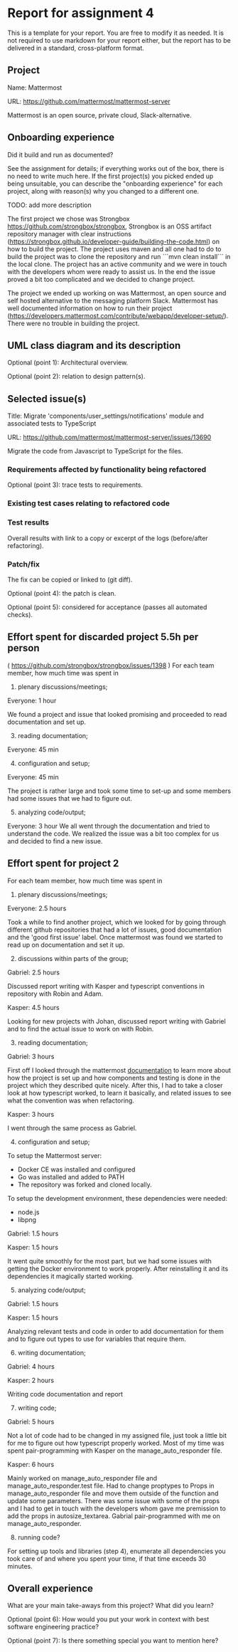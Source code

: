 # Report for assignment 4

This is a template for your report. You are free to modify it as needed.
It is not required to use markdown for your report either, but the report
has to be delivered in a standard, cross-platform format.

## Project

Name: Mattermost

URL: https://github.com/mattermost/mattermost-server

Mattermost is an open source, private cloud, Slack-alternative.

## Onboarding experience

Did it build and run as documented?

See the assignment for details; if everything works out of the box,
there is no need to write much here. If the first project(s) you picked
ended up being unsuitable, you can describe the "onboarding experience"
for each project, along with reason(s) why you changed to a different one.

TODO: add more description

The first project we chose was Strongbox https://github.com/strongbox/strongbox, Strongbox is an OSS artifact repository manager with clear instructions (https://strongbox.github.io/developer-guide/building-the-code.html) on how to build the project. The project uses maven and all one had to do to build the project was to clone the repository and run ´´´mvn clean install´´´ in the local clone. The project has an active community and we were in touch with the developers whom were ready to assist us. In the end the issue proved a bit too complicated and we decided to change project.

The project we ended up working on was Mattermost, an open source and self hosted alternative to the messaging platform Slack. Mattermost has well documented information on how to run their project (https://developers.mattermost.com/contribute/webapp/developer-setup/). There were no trouble in building the project.

## UML class diagram and its description

Optional (point 1): Architectural overview.

Optional (point 2): relation to design pattern(s).

## Selected issue(s)

Title: Migrate 'components/user_settings/notifications' module and associated tests to TypeScript

URL: https://github.com/mattermost/mattermost-server/issues/13690

Migrate the code from Javascript to TypeScript for the files.

### Requirements affected by functionality being refactored

Optional (point 3): trace tests to requirements.

### Existing test cases relating to refactored code

### Test results

Overall results with link to a copy or excerpt of the logs (before/after
refactoring).

### Patch/fix

The fix can be copied or linked to (git diff).

Optional (point 4): the patch is clean.

Optional (point 5): considered for acceptance (passes all automated checks).

## Effort spent for discarded project 5.5h per person
 ( https://github.com/strongbox/strongbox/issues/1398 )
For each team member, how much time was spent in

1. plenary discussions/meetings;

Everyone: 1 hour

We found a project and issue that looked promising and proceeded to read documentation and set up.

3. reading documentation;
    
Everyone: 45 min

4. configuration and setup;
    
Everyone: 45 min

The project is rather large and took some time to set-up and some members had some issues that we had to figure out.

5. analyzing code/output;

Everyone: 3 hour
We all went through the documentation and tried to understand the code. We realized the issue was a bit too complex for us and decided to find a new issue.

## Effort spent for project 2

For each team member, how much time was spent in

1. plenary discussions/meetings;

Everyone: 2.5 hours

Took a while to find another project, which we looked for by going through different github repositories that had a lot of issues, good documentation and the 'good first issue' label. Once mattermost was found we started to read up on documentation and set it up.

2. discussions within parts of the group;

Gabriel: 2.5 hours

Discussed report writing with Kasper and typescript conventions in repository with Robin and Adam.

Kasper: 4.5 hours

Looking for new projects with Johan, discussed report writing with Gabriel and to find the actual issue to work on with Robin. 

3. reading documentation;

Gabriel: 3 hours

First off I looked through the mattermost [documentation](https://developers.mattermost.com/contribute/webapp/) to learn more about how the project is set up and how components and testing is done in the project which they described quite nicely. After this, I had to take a closer look at how typescript worked, to learn it basically, and related issues to see what the convention was when refactoring.

Kasper: 3 hours

I went through the same process as Gabriel.

4. configuration and setup;

To setup the Mattermost server:
- Docker CE was installed and configured
- Go was installed and added to PATH
- The repository was forked and cloned locally.

To setup the development environment, these dependencies were needed:
- node.js
- libpng

Gabriel: 1.5 hours

Kasper: 1.5 hours

It went quite smoothly for the most part, but we had some issues with getting the Docker environment to work properly. After reinstalling it and its dependencies it magically started working.

5. analyzing code/output;

Gabriel: 1.5 hours

Kasper: 1.5 hours

Analyzing relevant tests and code in order to add documentation for them and to figure out types to use for variables that require them.

6. writing documentation;

Gabriel: 4 hours

Kasper: 2 hours

Writing code documentation and report

7. writing code;

Gabriel: 5 hours

Not a lot of code had to be changed in my assigned file, just took a little bit for me to figure out how typescript properly worked. Most of my time was spent pair-programming with Kasper on the manage_auto_responder file.

Kasper: 6 hours

Mainly worked on manage_auto_responder file and manage_auto_responder.test file. Had to change proptypes to Props in manage_auto_responder file and move them outside of the function and update some parameters. There was some issue with some of the props and I had to get in touch with the developers whom gave me premission to add the props in autosize_textarea. Gabrial pair-programmed with me on manage_auto_responder.

8. running code?


For setting up tools and libraries (step 4), enumerate all dependencies
you took care of and where you spent your time, if that time exceeds
30 minutes.

## Overall experience

What are your main take-aways from this project? What did you learn?

Optional (point 6): How would you put your work in context with best software engineering practice?

Optional (point 7): Is there something special you want to mention here?

